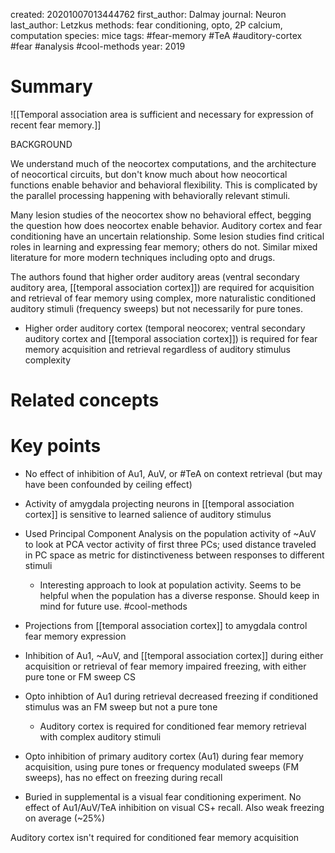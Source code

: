 created: 20201007013444762
first_author: Dalmay
journal: Neuron
last_author: Letzkus
methods: fear conditioning, opto, 2P calcium, computation
species: mice
tags: #fear-memory #TeA #auditory-cortex #fear #analysis #cool-methods
year: 2019

# Summary

![[Temporal association area is sufficient and necessary for expression of recent fear memory.]]

BACKGROUND

We understand much of the neocortex computations, and the architecture of neocortical circuits, but don't know much about how neocortical functions enable behavior and behavioral flexibility. This is complicated by the parallel processing happening with behaviorally relevant stimuli.

Many lesion studies of the neocortex show no behavioral effect, begging the question how does neocortex enable behavior. Auditory cortex and fear conditioning have an uncertain relationship. Some lesion studies find critical roles in learning and expressing fear memory; others do not.  Similar mixed literature for more modern techniques including opto and drugs.

The authors found that higher order auditory areas (ventral secondary auditory area, [[temporal association cortex]]) are required for acquisition and retrieval of fear memory using complex, more naturalistic conditioned auditory stimuli (frequency sweeps) but not necessarily for pure tones.

* Higher order auditory cortex (temporal neocorex; ventral secondary auditory cortex and [[temporal association cortex]]) is required for fear memory acquisition and retrieval regardless of auditory stimulus complexity 

# Related concepts


# Key points

* No effect of inhibition of Au1, AuV, or #TeA on context retrieval (but may have been confounded by ceiling effect)

* Activity of amygdala projecting neurons in [[temporal association cortex]] is sensitive to learned salience of auditory stimulus
* Used Principal Component Analysis on the population activity of ~AuV to look at PCA vector activity of first three PCs; used distance traveled in PC space as metric for distinctiveness between responses to different stimuli
	* Interesting approach to look at population activity. Seems to be helpful when the population has a diverse response. Should keep in mind for future use. #cool-methods 
* Projections from [[temporal association cortex]] to amygdala control fear memory expression
* Inhibition of Au1, ~AuV, and [[temporal association cortex]] during either acquisition or retrieval of fear memory impaired freezing, with either pure tone or FM sweep CS
* Opto inhibtion of Au1 during retrieval decreased freezing if conditioned stimulus was an FM sweep but not a pure tone
	* Auditory cortex is required for conditioned fear memory retrieval with complex auditory stimuli
* Opto inhibition of primary auditory cortex (Au1) during fear memory acquisition, using pure tones or frequency modulated sweeps (FM sweeps), has no effect on freezing during recall
* Buried in supplemental is a visual fear conditioning experiment. No effect of Au1/AuV/TeA inhibition on visual CS+ recall. Also weak freezing on average (~25%)

Auditory cortex isn't required for conditioned fear memory acquisition